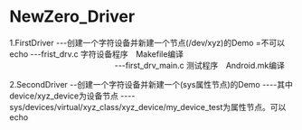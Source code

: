 # NewZero_Driver

1.FirstDriver ---创建一个字符设备并新建一个节点(/dev/xyz)的Demo =不可以echo
              ---frist_drv.c 字符设备程序　Makefile编译
　　　　　　　　　　　　　 ---first_drv_main.c 测试程序　Android.mk编译


2.SecondDriver --创建一个字符设备并新建一个(sys属性节点)的Demo 
	      ----其中device/xyz_device为设备节点
	      ----sys/devices/virtual/xyz_class/xyz_device/my_device_test为属性节点。可以echo
